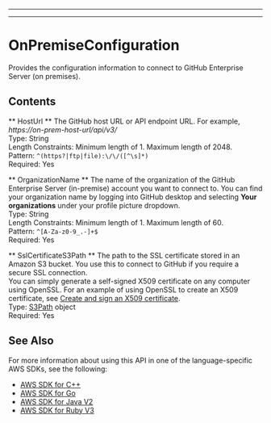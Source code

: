 --------

--------

# OnPremiseConfiguration<a name="API_OnPremiseConfiguration"></a>

Provides the configuration information to connect to GitHub Enterprise Server \(on premises\)\.

## Contents<a name="API_OnPremiseConfiguration_Contents"></a>

 ** HostUrl **   <a name="Kendra-Type-OnPremiseConfiguration-HostUrl"></a>
The GitHub host URL or API endpoint URL\. For example, *https://on\-prem\-host\-url/api/v3/*   
Type: String  
Length Constraints: Minimum length of 1\. Maximum length of 2048\.  
Pattern: `^(https?|ftp|file):\/\/([^\s]*)`   
Required: Yes

 ** OrganizationName **   <a name="Kendra-Type-OnPremiseConfiguration-OrganizationName"></a>
The name of the organization of the GitHub Enterprise Server \(in\-premise\) account you want to connect to\. You can find your organization name by logging into GitHub desktop and selecting **Your organizations** under your profile picture dropdown\.  
Type: String  
Length Constraints: Minimum length of 1\. Maximum length of 60\.  
Pattern: `^[A-Za-z0-9_.-]+$`   
Required: Yes

 ** SslCertificateS3Path **   <a name="Kendra-Type-OnPremiseConfiguration-SslCertificateS3Path"></a>
The path to the SSL certificate stored in an Amazon S3 bucket\. You use this to connect to GitHub if you require a secure SSL connection\.  
You can simply generate a self\-signed X509 certificate on any computer using OpenSSL\. For an example of using OpenSSL to create an X509 certificate, see [Create and sign an X509 certificate](https://docs.aws.amazon.com/elasticbeanstalk/latest/dg/configuring-https-ssl.html)\.  
Type: [S3Path](API_S3Path.md) object  
Required: Yes

## See Also<a name="API_OnPremiseConfiguration_SeeAlso"></a>

For more information about using this API in one of the language\-specific AWS SDKs, see the following:
+  [AWS SDK for C\+\+](https://docs.aws.amazon.com/goto/SdkForCpp/kendra-2019-02-03/OnPremiseConfiguration) 
+  [AWS SDK for Go](https://docs.aws.amazon.com/goto/SdkForGoV1/kendra-2019-02-03/OnPremiseConfiguration) 
+  [AWS SDK for Java V2](https://docs.aws.amazon.com/goto/SdkForJavaV2/kendra-2019-02-03/OnPremiseConfiguration) 
+  [AWS SDK for Ruby V3](https://docs.aws.amazon.com/goto/SdkForRubyV3/kendra-2019-02-03/OnPremiseConfiguration) 